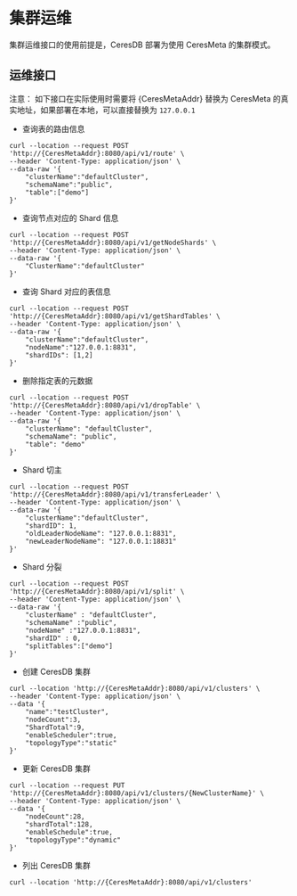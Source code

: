 # 集群运维

集群运维接口的使用前提是，CeresDB 部署为使用 CeresMeta 的集群模式。

## 运维接口

注意： 如下接口在实际使用时需要将 {CeresMetaAddr} 替换为 CeresMeta 的真实地址，如果部署在本地，可以直接替换为 `127.0.0.1`

- 查询表的路由信息

```
curl --location --request POST 'http://{CeresMetaAddr}:8080/api/v1/route' \
--header 'Content-Type: application/json' \
--data-raw '{
    "clusterName":"defaultCluster",
    "schemaName":"public",
    "table":["demo"]
}'
```

- 查询节点对应的 Shard 信息

```
curl --location --request POST 'http://{CeresMetaAddr}:8080/api/v1/getNodeShards' \
--header 'Content-Type: application/json' \
--data-raw '{
    "ClusterName":"defaultCluster"
}'
```

- 查询 Shard 对应的表信息

```
curl --location --request POST 'http://{CeresMetaAddr}:8080/api/v1/getShardTables' \
--header 'Content-Type: application/json' \
--data-raw '{
    "clusterName":"defaultCluster",
    "nodeName":"127.0.0.1:8831",
    "shardIDs": [1,2]
}'
```

- 删除指定表的元数据

```
curl --location --request POST 'http://{CeresMetaAddr}:8080/api/v1/dropTable' \
--header 'Content-Type: application/json' \
--data-raw '{
    "clusterName": "defaultCluster",
    "schemaName": "public",
    "table": "demo"
}'
```

- Shard 切主

```
curl --location --request POST 'http://{CeresMetaAddr}:8080/api/v1/transferLeader' \
--header 'Content-Type: application/json' \
--data-raw '{
    "clusterName":"defaultCluster",
    "shardID": 1,
    "oldLeaderNodeName": "127.0.0.1:8831",
    "newLeaderNodeName": "127.0.0.1:18831"
}'
```

- Shard 分裂

```
curl --location --request POST 'http://{CeresMetaAddr}:8080/api/v1/split' \
--header 'Content-Type: application/json' \
--data-raw '{
    "clusterName" : "defaultCluster",
    "schemaName" :"public",
    "nodeName" :"127.0.0.1:8831",
    "shardID" : 0,
    "splitTables":["demo"]
}'
```

- 创建 CeresDB 集群

```
curl --location 'http://{CeresMetaAddr}:8080/api/v1/clusters' \
--header 'Content-Type: application/json' \
--data '{
    "name":"testCluster",
    "nodeCount":3,
    "ShardTotal":9,
    "enableScheduler":true,
    "topologyType":"static"
}'
```

- 更新 CeresDB 集群

```
curl --location --request PUT 'http://{CeresMetaAddr}:8080/api/v1/clusters/{NewClusterName}' \
--header 'Content-Type: application/json' \
--data '{
    "nodeCount":28,
    "shardTotal":128,
    "enableSchedule":true,
    "topologyType":"dynamic"
}'
```

- 列出 CeresDB 集群

```
curl --location 'http://{CeresMetaAddr}:8080/api/v1/clusters'
```
